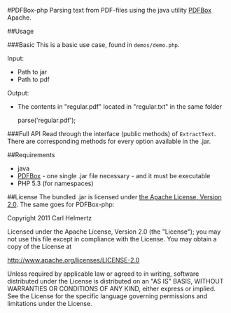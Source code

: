 #PDFBox-php
Parsing text from PDF-files using the java utility [PDFBox](http://pdfbox.apache.org/) Apache.

##Usage

###Basic
This is a basic use case, found in `demos/demo.php`.

Input:
  - Path to jar
  - Path to pdf

Output:
  - The contents in "regular.pdf" located in "regular.txt" in the same folder

	<?php

	require_once '..'.DIRECTORY_SEPARATOR.'PDFBox.php';
	require_once '..'.DIRECTORY_SEPARATOR.'PDFBox'.DIRECTORY_SEPARATOR.'ExtractText.php';

	$jar = "pdfbox-app-1.4.0.jar";
	$pdf_box = new PDFBox($jar);
	$extract_text = new PDFBox\ExtractText($pdf_box);

	$extract_text->parse('regular.pdf');

###Full API
Read through the interface (public methods) of `ExtractText`. There are corresponding methods for every option available in the .jar.

##Requirements
 - java
 - [PDFBox](http://pdfbox.apache.org/) - one single .jar file necessary - and it must be executable
 - PHP 5.3 (for namespaces)

##License
The bundled .jar is licensed under [the Apache License, Version 2.0](http://www.apache.org/licenses/LICENSE-2.0). The same goes for PDFBox-php:

Copyright 2011 Carl Helmertz

Licensed under the Apache License, Version 2.0 (the "License");
you may not use this file except in compliance with the License.
You may obtain a copy of the License at

http://www.apache.org/licenses/LICENSE-2.0

Unless required by applicable law or agreed to in writing, software
distributed under the License is distributed on an "AS IS" BASIS,
WITHOUT WARRANTIES OR CONDITIONS OF ANY KIND, either express or implied.
See the License for the specific language governing permissions and
limitations under the License.

